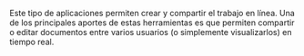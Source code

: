 Este tipo de aplicaciones permiten crear y compartir el trabajo en línea. Una de los principales aportes de estas herramientas es que permiten compartir o editar documentos entre varios usuarios (o simplemente visualizarlos) en tiempo real.